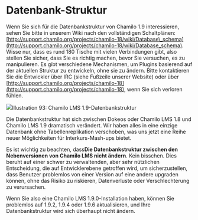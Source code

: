 # Datenbank-Struktur

Wenn Sie sich für die Datenbankstruktur von Chamilo 1.9 interessieren, sehen Sie bitte in unserem Wiki nach den vollständigen Schaltplänen: [http://support.chamilo.org/projects/chamilo-18/wiki/Database\_schema](http://support.chamilo.org/projects/chamilo-18/wiki/Database_schema). Wisse nur, dass es rund 180 Tische mit vielen Verbindungen gibt, also stellen Sie sicher, dass Sie es richtig machen, bevor Sie versuchen, es zu manipulieren. Es gibt verschiedene Mechanismen, um Plugins basierend auf der aktuellen Struktur zu entwickeln, ohne sie zu ändern. Bitte kontaktieren Sie die Entwickler über IRC \(siehe Fußzeile unserer Website\) oder über [http://support.chamilo.org/projects/chamilo-18](http://support.chamilo.org/projects/chamilo-18), wenn Sie sich verloren fühlen.

![](../../.gitbook/assets/images51%20%281%29.png)Illustration 93: Chamilo LMS 1.9-Datenbankstruktur

Die Datenbankstruktur hat sich zwischen Dokeos oder Chamilo LMS 1.8 und Chamilo LMS 1.9 dramatisch verändert. Wir haben alles in eine einzige Datenbank ohne Tabellenreplikation verschoben, was uns jetzt eine Reihe neuer Möglichkeiten für Interkurs-Mash-ups bietet.

Es ist wichtig zu beachten, dass**Die Datenbankstruktur zwischen den Nebenversionen von Chamilo LMS nicht ändern**. Kein bisschen. Dies beruht auf einer schwer zu verwaltenden, aber sehr nützlichen Entscheidung, die auf Entwicklerebene getroffen wird, um sicherzustellen, dass Benutzer problemlos von einer Version auf eine andere upgraden können, ohne das Risiko zu riskieren, Datenverluste oder Verschlechterung zu verursachen.

Wenn Sie also eine Chamilo LMS 1.9.0-Installation haben, können Sie problemlos auf 1.9.2, 1.9.4 oder 1.9.6 aktualisieren, und Ihre Datenbankstruktur wird sich überhaupt nicht ändern.

